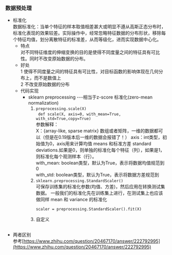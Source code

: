 ### 数据预处理
- 标准化  
  数据标准化：当单个特征的样本取值相差甚大或明显不遵从高斯正态分布时，标准化表现的效果较差。实际操作中，经常忽略特征数据的分布形状，移除每个特征均值，划分离散特征的标准差，从而等级化，进而实现数据中心化。  
  - 特点  
  对不同特征维度的伸缩变换的目的是使得不同度量之间的特征具有可比性。同时不改变原始数据的分布。  
  - 好处  
    1 使得不同度量之间的特征具有可比性，对目标函数的影响体现在几何分布上，而不是数值上    
    2 不改变原始数据的分布
   - 代码实现  
     - sklearn preprocessing  ---相当于z-score 标准化(zero-mean normalization)
       1. `preprocessing.scale(X)`  
	          ```
	          def scale(X, axis=0, with_mean=True, with_std=True,copy=True)```  
          参数解释：  
          X：{array-like, sparse matrix} 数组或者矩阵，一维的数据都可以（但是在0.19版本后一维的数据会报错了！）
    axis：int类型，初始值为0，axis用来计算均值 means 和标准方差 standard deviations.如果是0，则单独的标准化每个特征（列），如果是1，则标准化每个观测样本（行）。  
    with_mean: boolean类型，默认为True，表示将数据均值规范到0  
    with_std: boolean类型，默认为True，表示将数据方差规范到
       2.  `sklearn.preprocessing.StandardScaler()`  
          可保存训练集的标准化参数(均值、方差)，然后应用在转换测试集数据。 一般我们的标准化先在训练集上进行，在测试集上也应该做同样 mean 和 variance 的标准化
	          ```
	          scaler = preprocessing.StandardScaler().fit(X)
	          ```
       3. 自定义  
          ```x_norm = (x-np.min(x))/(np.max(x)-np.min(x))  
 - 两者区别  
   参考[https://www.zhihu.com/question/20467170/answer/222792995](https://www.zhihu.com/question/20467170/answer/222792995)
<!--stackedit_data:
eyJoaXN0b3J5IjpbLTc2NzMyNjE2MSwtMTQ0Njc5NDU0LC04Nz
k1NzU1MzgsLTcxMjE4MTQwMSwxMjU0MDI5NDE5LC0yMDg4NzQ2
NjEyLDE4NDQyOTU5MzQsLTk5MzUzMDQwNyw3MDQzMDA2NjYsLT
QxMjk4MTM5LDEyNTA2Njc4MjYsMTE0MDk3MDI3NSw3Mjc5MjAy
ODAsOTUyNDU0MzEyLDExMDg0ODkxNTYsLTE5Njk5OTU3MDIsMT
U3NjUyMDIwMSwtMTI0OTEyMzg0NSwtMjA4ODc0NjYxMl19
-->